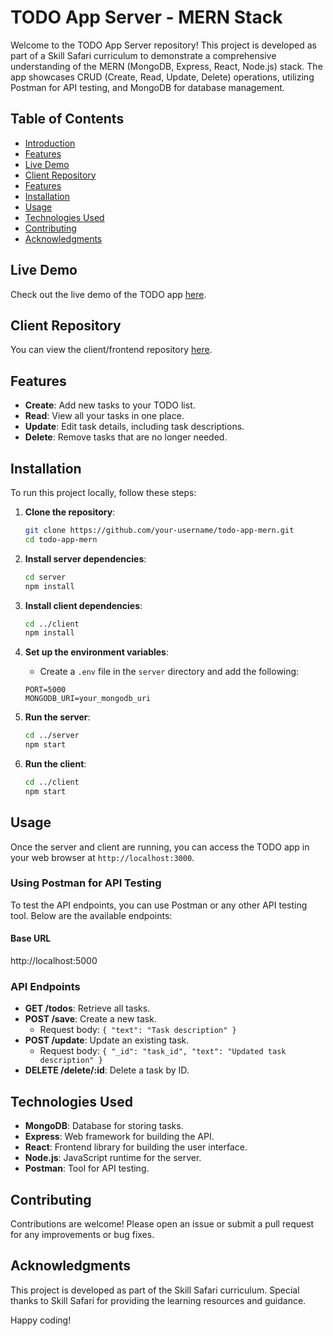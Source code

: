 # TODO App Server - MERN Stack

Welcome to the TODO App Server repository! This project is developed as part of a Skill Safari curriculum to demonstrate a comprehensive understanding of the MERN (MongoDB, Express, React, Node.js) stack. The app showcases CRUD (Create, Read, Update, Delete) operations, utilizing Postman for API testing, and MongoDB for database management.

## Table of Contents

- [Introduction](#introduction)
- [Features](#features)
- [Live Demo](#live-demo)
- [Client Repository](#client-repository)
- [Features](#features)
- [Installation](#installation)
- [Usage](#usage)
- [Technologies Used](#technologies-used)
- [Contributing](#contributing)
- [Acknowledgments](#acknowledgments)

## Live Demo

Check out the live demo of the TODO app [here](https://main--mern-todo-crud-app.netlify.app/).

## Client Repository

You can view the client/frontend repository [here](https://github.com/aruntutter/mern-todo-app-client).

## Features

- **Create**: Add new tasks to your TODO list.
- **Read**: View all your tasks in one place.
- **Update**: Edit task details, including task descriptions.
- **Delete**: Remove tasks that are no longer needed.

## Installation

To run this project locally, follow these steps:

1. **Clone the repository**:

   ```sh
   git clone https://github.com/your-username/todo-app-mern.git
   cd todo-app-mern
   ```

2. **Install server dependencies**:

   ```sh
   cd server
   npm install
   ```

3. **Install client dependencies**:

   ```sh
   cd ../client
   npm install
   ```

4. **Set up the environment variables**:

   - Create a `.env` file in the `server` directory and add the following:

   ```env
   PORT=5000
   MONGODB_URI=your_mongodb_uri
   ```

5. **Run the server**:

   ```sh
   cd ../server
   npm start
   ```

6. **Run the client**:
   ```sh
   cd ../client
   npm start
   ```

## Usage

Once the server and client are running, you can access the TODO app in your web browser at `http://localhost:3000`.

### Using Postman for API Testing

To test the API endpoints, you can use Postman or any other API testing tool. Below are the available endpoints:

#### Base URL

http://localhost:5000

### API Endpoints

- **GET /todos**: Retrieve all tasks.
- **POST /save**: Create a new task.
  - Request body: `{ "text": "Task description" }`
- **POST /update**: Update an existing task.
  - Request body: `{ "_id": "task_id", "text": "Updated task description" }`
- **DELETE /delete/:id**: Delete a task by ID.

## Technologies Used

- **MongoDB**: Database for storing tasks.
- **Express**: Web framework for building the API.
- **React**: Frontend library for building the user interface.
- **Node.js**: JavaScript runtime for the server.
- **Postman**: Tool for API testing.

## Contributing

Contributions are welcome! Please open an issue or submit a pull request for any improvements or bug fixes.

## Acknowledgments

This project is developed as part of the Skill Safari curriculum. Special thanks to Skill Safari for providing the learning resources and guidance.

Happy coding!
